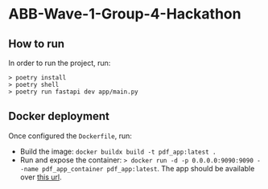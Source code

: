 # ABB-Wave-1-Group-4-Hackathon

## How to run

In order to run the project, run:

```{bash}
> poetry install
> poetry shell
> poetry run fastapi dev app/main.py
```

## Docker deployment

Once configured the `Dockerfile`, run:

- Build the image: `docker buildx build -t pdf_app:latest .`
- Run and expose the container: `> docker run -d -p 0.0.0.0:9090:9090 --name pdf_app_container pdf_app:latest`. The app should be available over [this url](http://hackathon-ai-4.s.redhost.be:9090/docs).